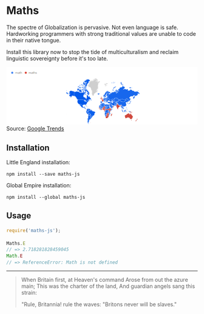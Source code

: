 # Maths

The spectre of Globalization is pervasive.  Not even language is safe.  Hardworking programmers with strong traditional values are unable to code in their native tongue.  

Install this library now to stop the tide of multiculturalism and reclaim linguistic sovereignty before it's too late.

![map](./map.png 'at least the borders are clearly marked')
Source: [Google Trends](https://trends.google.com/trends/explore?date=2015-06-23%202016-06-23,2015-06-23%202016-06-23&geo=,&q=math,maths)

## Installation

Little England installation:

```
npm install --save maths-js
```

Global Empire installation:

```
npm install --global maths-js
```

## Usage

```javascript
require('maths-js');

Maths.E
// => 2.718281828459045
Math.E
// => ReferenceError: Math is not defined
```

 ---

>  When Britain first, at Heaven's command
>  Arose from out the azure main;
>  This was the charter of the land,
>  And guardian angels sang this strain:
>  
>  "Rule, Britannia! rule the waves:
>  "Britons never will be slaves."

